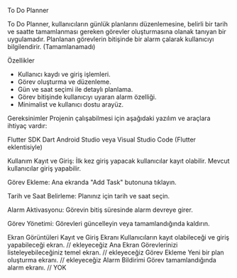 To Do Planner

To Do Planner, kullanıcıların günlük planlarını düzenlemesine, belirli bir tarih ve saatte tamamlanması gereken görevler oluşturmasına olanak tanıyan bir uygulamadır. Planlanan görevlerin bitişinde bir alarm çalarak kullanıcıyı bilgilendirir. (Tamamlanamadı)

Özellikler
- Kullanıcı kaydı ve giriş işlemleri.
- Görev oluşturma ve düzenleme.
- Gün ve saat seçimi ile detaylı planlama.
- Görev bitişinde kullanıcıyı uyaran alarm özelliği.
- Minimalist ve kullanıcı dostu arayüz.

Gereksinimler
Projenin çalışabilmesi için aşağıdaki yazılım ve araçlara ihtiyaç vardır:

Flutter SDK
Dart
Android Studio veya Visual Studio Code (Flutter eklentisiyle)

Kullanım
Kayıt ve Giriş: İlk kez giriş yapacak kullanıcılar kayıt olabilir. Mevcut kullanıcılar giriş yapabilir.

Görev Ekleme: Ana ekranda "Add Task" butonuna tıklayın.

Tarih ve Saat Belirleme: Planınız için tarih ve saat seçin.

Alarm Aktivasyonu: Görevin bitiş süresinde alarm devreye girer.

Görev Yönetimi: Görevleri güncelleyin veya tamamlandığında kaldırın.

Ekran Görüntüleri
Kayıt ve Giriş Ekranı
Kullanıcıların kayıt olabileceği ve giriş yapabileceği ekran.
// ekleyeceğiz
Ana Ekran
Görevlerinizi listeleyebileceğiniz temel ekran.
// ekleyeceğiz
Görev Ekleme
Yeni bir plan oluşturma ekranı.
// ekleyeceğiz
Alarm Bildirimi
Görev tamamlandığında alarm ekranı.
// YOK
